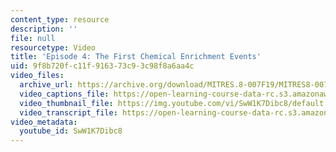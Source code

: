 ```yaml
---
content_type: resource
description: ''
file: null
resourcetype: Video
title: 'Episode 4: The First Chemical Enrichment Events'
uid: 9f8b720f-c11f-9163-73c9-3c98f8a6aa4c
video_files:
  archive_url: https://archive.org/download/MITRES.8-007F19/MITRES8-007F19_ep04_300k.mp4
  video_captions_file: https://open-learning-course-data-rc.s3.amazonaws.com/res-8-007-cosmic-origin-of-the-chemical-elements-fall-2019/592f960d480c57e29af7aa0730bb5a72_SwW1K7Dibc8.vtt
  video_thumbnail_file: https://img.youtube.com/vi/SwW1K7Dibc8/default.jpg
  video_transcript_file: https://open-learning-course-data-rc.s3.amazonaws.com/res-8-007-cosmic-origin-of-the-chemical-elements-fall-2019/ce13bed2b0ba495dda5eb646a7c41163_SwW1K7Dibc8.pdf
video_metadata:
  youtube_id: SwW1K7Dibc8
---
```

